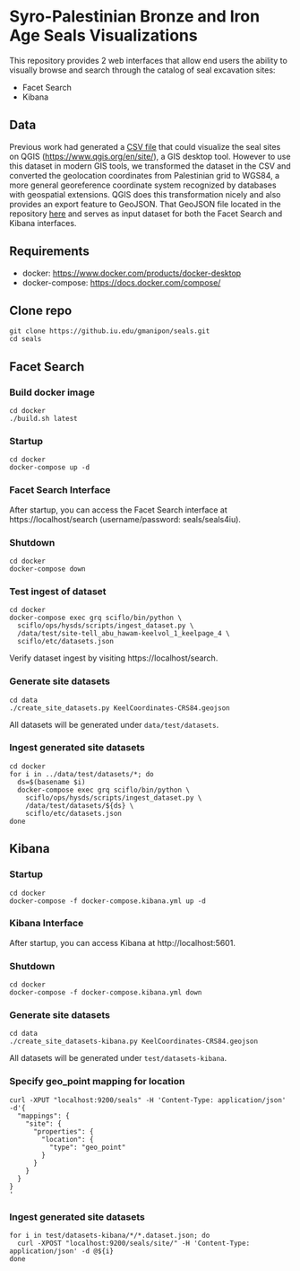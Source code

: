# Syro-Palestinian Bronze and Iron Age Seals Visualizations
This repository provides 2 web interfaces that allow end users the ability to
visually browse and search through the catalog of seal excavation sites:

- Facet Search
- Kibana

## Data
Previous work had generated a [CSV file](data/KeelCoordinates.csv) that could 
visualize the seal sites on QGIS (https://www.qgis.org/en/site/), a GIS desktop tool. 
However to use this dataset in modern GIS tools, we transformed the dataset in the
CSV and converted the geolocation coordinates from Palestinian grid to WGS84, a more
general georeference coordinate system recognized by databases with geospatial 
extensions. QGIS does this transformation nicely and also provides an export feature
to GeoJSON. That GeoJSON file located in the repository [here](data/KeelCoordinates-CRS84.geojson)
and serves as input dataset for both the Facet Search and Kibana interfaces.

## Requirements
- docker: https://www.docker.com/products/docker-desktop
- docker-compose: https://docs.docker.com/compose/

## Clone repo
```
git clone https://github.iu.edu/gmanipon/seals.git
cd seals
```

## Facet Search

### Build docker image
```
cd docker
./build.sh latest
```

### Startup 
```
cd docker
docker-compose up -d
```

### Facet Search Interface
After startup, you can access the Facet Search interface at
https://localhost/search (username/password: seals/seals4iu).

### Shutdown
```
cd docker
docker-compose down
```

### Test ingest of dataset
```
cd docker
docker-compose exec grq sciflo/bin/python \
  sciflo/ops/hysds/scripts/ingest_dataset.py \
  /data/test/site-tell_abu_hawam-keelvol_1_keelpage_4 \
  sciflo/etc/datasets.json
```
Verify dataset ingest by visiting https://localhost/search.

### Generate site datasets
```
cd data
./create_site_datasets.py KeelCoordinates-CRS84.geojson
```
All datasets will be generated under `data/test/datasets`.

### Ingest generated site datasets
```
cd docker
for i in ../data/test/datasets/*; do
  ds=$(basename $i)
  docker-compose exec grq sciflo/bin/python \
    sciflo/ops/hysds/scripts/ingest_dataset.py \
    /data/test/datasets/${ds} \
    sciflo/etc/datasets.json
done
```

## Kibana

### Startup 
```
cd docker
docker-compose -f docker-compose.kibana.yml up -d
```

### Kibana Interface
After startup, you can access Kibana at
http://localhost:5601.

### Shutdown
```
cd docker
docker-compose -f docker-compose.kibana.yml down
```

### Generate site datasets
```
cd data
./create_site_datasets-kibana.py KeelCoordinates-CRS84.geojson
```
All datasets will be generated under `test/datasets-kibana`.

### Specify geo_point mapping for location
```
curl -XPUT "localhost:9200/seals" -H 'Content-Type: application/json' -d'{
  "mappings": {
    "site": {
      "properties": {
        "location": {
          "type": "geo_point"
        }
      }
    }
  }
}
'
```

### Ingest generated site datasets
```
for i in test/datasets-kibana/*/*.dataset.json; do
  curl -XPOST "localhost:9200/seals/site/" -H 'Content-Type: application/json' -d @${i}
done
```

